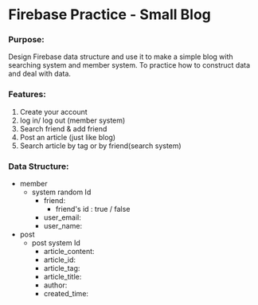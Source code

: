 # Firebase Practice - Small Blog

### Purpose:
Design Firebase data structure and use it to make a simple blog with searching system and member system.
To practice how to construct data and deal with data.

### Features:

1. Create your account 
2. log in/ log out (member system)
3. Search friend & add friend
4. Post an article (just like blog)
5. Search article by tag or by friend(search system)

### Data Structure:

* member
    * system random Id
        * friend:
            * friend's id : true / false
        * user_email:
        * user_name:
* post
    * post system Id
        * article_content:
        * article_id:
        * article_tag:
        * article_title:
        * author:
        * created_time:
        
